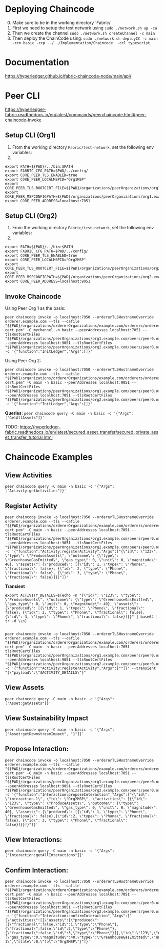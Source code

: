 # Deploying Chaincode

0. Make sure to be in the working directory `Fabric/
1. First we need to setup the test network using `sudo ./network.sh up -ca`
2. Then we create the channel `sudo ./network.sh createChannel -c main`
3. Then deploy the ChainCode using: `sudo ./network.sh deployCC -c main -ccn basic -ccp ../../Implementation/Chaincode  -ccl typescript`


# Documentation
https://hyperledger.github.io/fabric-chaincode-node/main/api/


# Peer CLI
https://hyperledger-fabric.readthedocs.io/en/latest/commands/peerchaincode.html#peer-chaincode-invoke

## Setup CLI (Org1)
1. From the working directory `Fabric/test-network`, set the following env variables:
2.  
```
export PATH=${PWD}/../bin:$PATH
export FABRIC_CFG_PATH=$PWD/../config/
export CORE_PEER_TLS_ENABLED=true
export CORE_PEER_LOCALMSPID="Org1MSP"
export CORE_PEER_TLS_ROOTCERT_FILE=${PWD}/organizations/peerOrganizations/org1.example.com/peers/peer0.org1.example.com/tls/ca.crt
export CORE_PEER_MSPCONFIGPATH=${PWD}/organizations/peerOrganizations/org1.example.com/users/Admin@org1.example.com/msp
export CORE_PEER_ADDRESS=localhost:7051
```

## Setup CLI (Org2)
1. From the working directory `Fabric/test-network`, set the following env variables:
2.  
```
export PATH=${PWD}/../bin:$PATH
export FABRIC_CFG_PATH=$PWD/../config/
export CORE_PEER_TLS_ENABLED=true
export CORE_PEER_LOCALMSPID="Org2MSP"
export CORE_PEER_TLS_ROOTCERT_FILE=${PWD}/organizations/peerOrganizations/org2.example.com/peers/peer0.org2.example.com/tls/ca.crt
export CORE_PEER_MSPCONFIGPATH=${PWD}/organizations/peerOrganizations/org2.example.com/users/Admin@org2.example.com/msp
export CORE_PEER_ADDRESS=localhost:9051
```

## Invoke Chaincode
Using Peer Org 1 as the basis:

```
peer chaincode invoke -o localhost:7050 --ordererTLSHostnameOverride orderer.example.com --tls --cafile "${PWD}/organizations/ordererOrganizations/example.com/orderers/orderer.example.com/msp/tlscacerts/tlsca.example.com-cert.pem" -C mychannel -n basic --peerAddresses localhost:7051 --tlsRootCertFiles "${PWD}/organizations/peerOrganizations/org1.example.com/peers/peer0.org1.example.com/tls/ca.crt" --peerAddresses localhost:9051 --tlsRootCertFiles "${PWD}/organizations/peerOrganizations/org2.example.com/peers/peer0.org2.example.com/tls/ca.crt" -c '{"function":"InitLedger","Args":[]}'
```

Using Peer Org 2:

```
peer chaincode invoke -o localhost:7050 --ordererTLSHostnameOverride orderer.example.com --tls --cafile "${PWD}/organizations/ordererOrganizations/example.com/orderers/orderer.example.com/msp/tlscacerts/tlsca.example.com-cert.pem" -C main -n basic --peerAddresses localhost:9051 --tlsRootCertFiles "${PWD}/organizations/peerOrganizations/org1.example.com/peers/peer0.org2.example.com/tls/ca.crt" --peerAddresses localhost:7051 --tlsRootCertFiles "${PWD}/organizations/peerOrganizations/org2.example.com/peers/peer0.org1.example.com/tls/ca.crt" -c '{"function":"InitLedger","Args":[]}'
```

**Queries:**
`peer chaincode query -C main -n basic -c '{"Args":["GetAllAssets"]}'`



TODO: https://hyperledger-fabric.readthedocs.io/en/latest/secured_asset_transfer/secured_private_asset_transfer_tutorial.html


# Chaincode Examples


## View Activities
```
peer chaincode query -C main -n basic -c '{"Args":["Activity:getActivities"]}'
```
## Register Activity

```
peer chaincode invoke -o localhost:7050 --ordererTLSHostnameOverride orderer.example.com --tls --cafile "${PWD}/organizations/ordererOrganizations/example.com/orderers/orderer.example.com/msp/tlscacerts/tlsca.example.com-cert.pem" -C main -n basic --peerAddresses localhost:7051 --tlsRootCertFiles "${PWD}/organizations/peerOrganizations/org1.example.com/peers/peer0.org1.example.com/tls/ca.crt" --peerAddresses localhost:9051 --tlsRootCertFiles "${PWD}/organizations/peerOrganizations/org2.example.com/peers/peer0.org2.example.com/tls/ca.crt" -c '{"function":"Activity:registerActivity","Args":["{\"id\": \"123\", \"type\": \"ProduceAssets\", \"outcome\": {\"type\": \"GreenhouseGasEmitted\", \"gas_type\": 0, \"unit\": 0, \"magnitude\": 40}, \"assets\": {\"produced\": [{\"id\": 1, \"type\": \"Phone\", \"fractional\": false}, {\"id\": 2, \"type\": \"Phone\", \"fractional\": false}, {\"id\": 3, \"type\": \"Phone\", \"fractional\": false}]}}"]}'

```


**Transient**

```
export ACTIVITY_DETAILS=$(echo -n "{\"id\": \"123\", \"type\": \"ProduceAssets\", \"outcome\": {\"type\": \"GreenhouseGasEmitted\", \"gas_type\": 0, \"unit\": 0, \"magnitude\": 40}, \"assets\": {\"produced\": [{\"id\": 1, \"type\": \"Phone\", \"fractional\": false}, {\"id\": 2, \"type\": \"Phone\", \"fractional\": false}, {\"id\": 3, \"type\": \"Phone\", \"fractional\": false}]}}" | base64 | tr -d \\n)


peer chaincode invoke -o localhost:7050 --ordererTLSHostnameOverride orderer.example.com --tls --cafile "${PWD}/organizations/ordererOrganizations/example.com/orderers/orderer.example.com/msp/tlscacerts/tlsca.example.com-cert.pem" -C main -n basic --peerAddresses localhost:7051 --tlsRootCertFiles "${PWD}/organizations/peerOrganizations/org1.example.com/peers/peer0.org1.example.com/tls/ca.crt" --peerAddresses localhost:9051 --tlsRootCertFiles "${PWD}/organizations/peerOrganizations/org2.example.com/peers/peer0.org2.example.com/tls/ca.crt" -c '{"function":"Activity:registerActivity","Args":[""]}' --transient "{\"payload\":\"$ACTIVITY_DETAILS\"}"
```

## View Assets
```
peer chaincode query -C main -n basic -c '{"Args":["Asset:getAssets"]}'
```

## View Sustainability Impact
```
peer chaincode query -C main -n basic -c '{"Args":["Asset:getDownstreamImpact", "1"]}'
```





## Propose Interaction:


```
peer chaincode invoke -o localhost:7050 --ordererTLSHostnameOverride orderer.example.com --tls --cafile "${PWD}/organizations/ordererOrganizations/example.com/orderers/orderer.example.com/msp/tlscacerts/tlsca.example.com-cert.pem" -C main -n basic --peerAddresses localhost:7051 --tlsRootCertFiles "${PWD}/organizations/peerOrganizations/org1.example.com/peers/peer0.org1.example.com/tls/ca.crt" --peerAddresses localhost:9051 --tlsRootCertFiles "${PWD}/organizations/peerOrganizations/org2.example.com/peers/peer0.org2.example.com/tls/ca.crt" -c '{"function":"Interaction:proposeInteraction","Args":["{\"id\": \"interaction-1\", \"to\": \"Org2MSP\", \"activities\": [{\"id\": \"123\", \"type\": \"ProduceAssets\", \"outcome\": {\"type\": \"GreenhouseGasEmitted\", \"gas_type\": 0, \"unit\": 0, \"magnitude\": 40}, \"assets\": {\"produced\": [{\"id\": 1, \"type\": \"Phone\", \"fractional\": false},{\"id\":2, \"type\": \"Phone\", \"fractional\": false}, {\"id\": 3, \"type\": \"Phone\", \"fractional\": false}]}}]}"]}'
```


## View Interactions:

`peer chaincode query -C main -n basic -c '{"Args":["Interaction:getAllInteractions"]}'`





## Confirm Interaction: 

```
peer chaincode invoke -o localhost:7050 --ordererTLSHostnameOverride orderer.example.com --tls --cafile "${PWD}/organizations/ordererOrganizations/example.com/orderers/orderer.example.com/msp/tlscacerts/tlsca.example.com-cert.pem" -C main -n basic --peerAddresses localhost:7051 --tlsRootCertFiles "${PWD}/organizations/peerOrganizations/org1.example.com/peers/peer0.org1.example.com/tls/ca.crt" --peerAddresses localhost:9051 --tlsRootCertFiles "${PWD}/organizations/peerOrganizations/org2.example.com/peers/peer0.org2.example.com/tls/ca.crt" -c '{"function":"Interaction:confirmInteraction","Args":["{\"activities\":[{\"assets\":{\"produced\":[{\"fractional\":false,\"id\":1,\"type\":\"Phone\"},{\"fractional\":false,\"id\":2,\"type\":\"Phone\"},{\"fractional\":false,\"id\":3,\"type\":\"Phone\"}]},\"id\":\"123\",\"outcome\":{\"gas_type\":0,\"magnitude\":40,\"type\":\"GreenhouseGasEmitted\",\"unit\":0},\"type\":\"ProduceAssets\"}],\"from\":\"Org1MSP\",\"id\":\"interaction-1\",\"state\":0,\"to\":\"Org2MSP\"}"]}'
```


